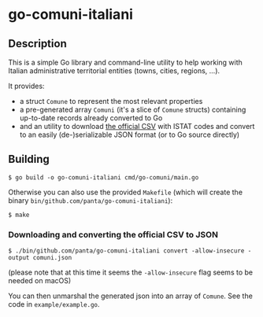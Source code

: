 # go-comuni-italiani

## Description

This is a simple Go library and command-line utility to help working with Italian
administrative territorial entities (towns, cities, regions, ...).

It provides:

* a struct `Comune` to represent the most relevant properties
* a pre-generated array `Comuni` (it's a slice of `Comune` structs) containing up-to-date records already converted to Go
* and an utility to download [the official CSV](https://www.istat.it/it/archivio/6789) with ISTAT codes
and convert to an easily (de-)serializable JSON format (or to Go source directly)


## Building

```shell
$ go build -o go-comuni-italiani cmd/go-comuni/main.go
```

Otherwise you can also use the provided `Makefile` (which will create the binary `bin/github.com/panta/go-comuni-italiani`):

```shell
$ make
```

### Downloading and converting the official CSV to JSON 

```shell
$ ./bin/github.com/panta/go-comuni-italiani convert -allow-insecure -output comuni.json
```

(please note that at this time it seems the `-allow-insecure` flag seems to be needed on macOS)

You can then unmarshal the generated json into an array of `Comune`. See the code in `example/example.go`.
